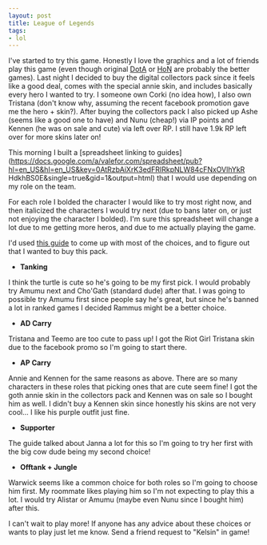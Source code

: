 ```yaml
---
layout: post
title: League of Legends
tags:
- lol
---
```


I've started to try this game. Honestly I love the graphics and a lot of friends
play this game (even though original [DotA](http://www.playdota.com/) or
[HoN](http://www.heroesofnewerth.com) are probably the better games).  Last
night I decided to buy the digital collectors pack since it feels like a good
deal, comes with the special annie skin, and includes basically every hero I
wanted to try. I someone own Corki (no idea how), I also own Tristana (don't
know why, assuming the recent facebook promotion gave me the hero +
skin?). After buying the collectors pack I also picked up Ashe (seems like a
good one to have) and Nunu (cheap!)  via IP points and Kennen (he was on sale
and cute) via left over RP. I still have 1.9k RP left over for more skins later
on!

This morning I built a
[spreadsheet linking to guides](https://docs.google.com/a/valefor.com/spreadsheet/pub?hl=en_US&hl=en_US&key=0AtRzbAiXrK3edFRIRkpNLW84cFNxOVlhYkR
HdkhBS0E&single=true&gid=1&output=html) that I would use depending on my role on
the team.

For each role I bolded the character I would like to try most right now, and
then italicized the characters I would try next (due to bans later on, or just
not enjoying the character I bolded). I'm sure this spreadsheet will change a
lot due to me getting more heros, and due to me actually playing the game.

I'd used
[this guide](http://www.mobafire.com/league-of-legends/build/5-champs-you-should-know-how-to-play-aka-who-do-i-buy-next-70445)
to come up with most of the choices, and to figure out that I wanted to buy this
pack.

-   **Tanking**

I think the turtle is cute so he's going to be my first pick. I would probably
try Amumu next and Cho'Gath (standard dude) after that. I was going to possible
try Amumu first since people say he's great, but since he's banned a lot in
ranked games I decided Rammus might be a better choice.

-   **AD Carry**

Tristana and Teemo are too cute to pass up! I got the Riot Girl Tristana skin
due to the facebook promo so I'm going to start there.

-   **AP Carry**

Annie and Kennen for the same reasons as above. There are so many characters in
these roles that picking ones that are cute seem fine! I got the goth annie skin
in the collectors pack and Kennen was on sale so I bought him as well. I didn't
buy a Kennen skin since honestly his skins are not very cool... I like his
purple outfit just fine.

-   **Supporter**

The guide talked about Janna a lot for this so I'm going to try her first with
the big cow dude being my second choice!

-   **Offtank + Jungle**

Warwick seems like a common choice for both roles so I'm going to choose him
first. My roommate likes playing him so I'm not expecting to play this a lot. I
would try Alistar or Amumu (maybe even Nunu since I bought him) after this.

I can't wait to play more! If anyone has any advice about these choices or wants
to play just let me know. Send a friend request to "Kelsin" in game!
